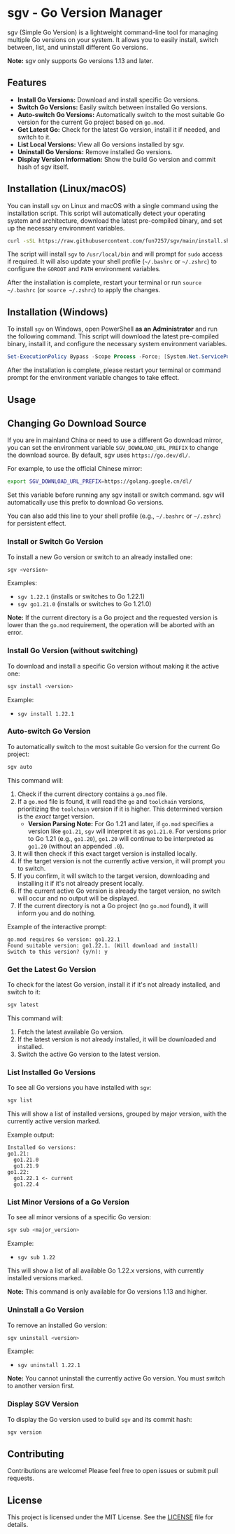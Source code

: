 # sgv - Go Version Manager

sgv (Simple Go Version) is a lightweight command-line tool for managing multiple Go versions on your system. It allows you to easily install, switch between, list, and uninstall different Go versions.

**Note:** sgv only supports Go versions 1.13 and later.

## Features

*   **Install Go Versions:** Download and install specific Go versions.
*   **Switch Go Versions:** Easily switch between installed Go versions.
*   **Auto-switch Go Versions:** Automatically switch to the most suitable Go version for the current Go project based on `go.mod`.
*   **Get Latest Go:** Check for the latest Go version, install it if needed, and switch to it.
*   **List Local Versions:** View all Go versions installed by sgv.
*   **Uninstall Go Versions:** Remove installed Go versions.
*   **Display Version Information:** Show the build Go version and commit hash of sgv itself.

## Installation (Linux/macOS)

You can install `sgv` on Linux and macOS with a single command using the installation script. This script will automatically detect your operating system and architecture, download the latest pre-compiled binary, and set up the necessary environment variables.

```bash
curl -sSL https://raw.githubusercontent.com/fun7257/sgv/main/install.sh | bash
```

The script will install `sgv` to `/usr/local/bin` and will prompt for `sudo` access if required. It will also update your shell profile (`~/.bashrc` or `~/.zshrc`) to configure the `GOROOT` and `PATH` environment variables.

After the installation is complete, restart your terminal or run `source ~/.bashrc` (or `source ~/.zshrc`) to apply the changes.

## Installation (Windows)

To install `sgv` on Windows, open PowerShell **as an Administrator** and run the following command. This script will download the latest pre-compiled binary, install it, and configure the necessary system environment variables.

```powershell
Set-ExecutionPolicy Bypass -Scope Process -Force; [System.Net.ServicePointManager]::SecurityProtocol = [System.Net.ServicePointManager]::SecurityProtocol -bor [System.Net.SecurityProtocolType]::Tls12; Invoke-Expression ((New-Object System.Net.WebClient).DownloadString('https://raw.githubusercontent.com/fun7257/sgv/main/install.ps1'))
```

After the installation is complete, please restart your terminal or command prompt for the environment variable changes to take effect.

## Usage

## Changing Go Download Source

If you are in mainland China or need to use a different Go download mirror, you can set the environment variable `SGV_DOWNLOAD_URL_PREFIX` to change the download source. By default, sgv uses `https://go.dev/dl/`.

For example, to use the official Chinese mirror:

```sh
export SGV_DOWNLOAD_URL_PREFIX=https://golang.google.cn/dl/
```

Set this variable before running any sgv install or switch command. sgv will automatically use this prefix to download Go versions.

You can also add this line to your shell profile (e.g., `~/.bashrc` or `~/.zshrc`) for persistent effect.

### Install or Switch Go Version

To install a new Go version or switch to an already installed one:

```bash
sgv <version>
```

Examples:

*   `sgv 1.22.1` (installs or switches to Go 1.22.1)
*   `sgv go1.21.0` (installs or switches to Go 1.21.0)

**Note:** If the current directory is a Go project and the requested version is lower than the `go.mod` requirement, the operation will be aborted with an error.

### Install Go Version (without switching)

To download and install a specific Go version without making it the active one:

```bash
sgv install <version>
```

Example:

*   `sgv install 1.22.1`

### Auto-switch Go Version

To automatically switch to the most suitable Go version for the current Go project:

```bash
sgv auto
```

This command will:

1.  Check if the current directory contains a `go.mod` file.
2.  If a `go.mod` file is found, it will read the `go` and `toolchain` versions, prioritizing the `toolchain` version if it is higher. This determined version is the *exact* target version.
    *   **Version Parsing Note:** For Go 1.21 and later, if `go.mod` specifies a version like `go1.21`, `sgv` will interpret it as `go1.21.0`. For versions prior to Go 1.21 (e.g., `go1.20`), `go1.20` will continue to be interpreted as `go1.20` (without an appended `.0`).
3.  It will then check if this exact target version is installed locally.
4.  If the target version is not the currently active version, it will prompt you to switch.
5.  If you confirm, it will switch to the target version, downloading and installing it if it's not already present locally.
6.  If the current active Go version is already the target version, no switch will occur and no output will be displayed.
7.  If the current directory is not a Go project (no `go.mod` found), it will inform you and do nothing.

Example of the interactive prompt:
```
go.mod requires Go version: go1.22.1
Found suitable version: go1.22.1. (Will download and install)
Switch to this version? (y/n): y
```

### Get the Latest Go Version

To check for the latest Go version, install it if it's not already installed, and switch to it:

```bash
sgv latest
```

This command will:
1. Fetch the latest available Go version.
2. If the latest version is not already installed, it will be downloaded and installed.
3. Switch the active Go version to the latest version.

### List Installed Go Versions

To see all Go versions you have installed with `sgv`:

```bash
sgv list
```

This will show a list of installed versions, grouped by major version, with the currently active version marked.

Example output:
```
Installed Go versions:
go1.21:
  go1.21.0
  go1.21.9
go1.22:
  go1.22.1 <- current
  go1.22.4
```

### List Minor Versions of a Go Version

To see all minor versions of a specific Go version:

```bash
sgv sub <major_version>
```

Example:

*   `sgv sub 1.22`

This will show a list of all available Go 1.22.x versions, with currently installed versions marked.

**Note:** This command is only available for Go versions 1.13 and higher.

### Uninstall a Go Version

To remove an installed Go version:

```bash
sgv uninstall <version>
```

Example:

*   `sgv uninstall 1.22.1`

**Note:** You cannot uninstall the currently active Go version. You must switch to another version first.

### Display SGV Version

To display the Go version used to build `sgv` and its commit hash:

```bash
sgv version
```

## Contributing

Contributions are welcome! Please feel free to open issues or submit pull requests.

## License

This project is licensed under the MIT License. See the [LICENSE](./LICENSE) file for details.
